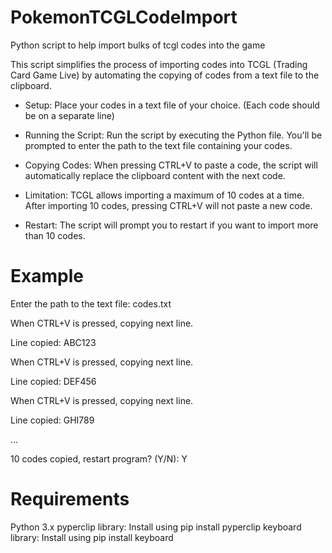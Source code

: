 # PokemonTCGLCodeImport
Python script to help import bulks of tcgl codes into the game

This script simplifies the process of importing codes into TCGL (Trading Card Game Live) by automating the copying of codes from a text file to the clipboard.

* Setup: Place your codes in a text file of your choice. (Each code should be on a separate line)

* Running the Script:
    Run the script by executing the Python file.
    You'll be prompted to enter the path to the text file containing your codes.

* Copying Codes:
    When pressing CTRL+V to paste a code, the script will automatically replace the clipboard content with the next code.

* Limitation:
    TCGL allows importing a maximum of 10 codes at a time.
    After importing 10 codes, pressing CTRL+V will not paste a new code.

* Restart:
    The script will prompt you to restart if you want to import more than 10 codes.
# Example
Enter the path to the text file: codes.txt

When CTRL+V is pressed, copying next line.

Line copied: ABC123

When CTRL+V is pressed, copying next line.

Line copied: DEF456

When CTRL+V is pressed, copying next line.

Line copied: GHI789

...

10 codes copied, restart program? (Y/N): Y

# Requirements

Python 3.x
pyperclip library: Install using pip install pyperclip
keyboard library: Install using pip install keyboard
